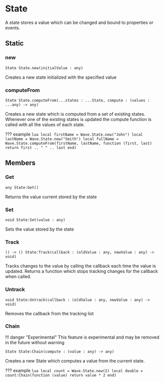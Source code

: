 # State

A state stores a value which can be changed and bound to properties or events.

## Static

### new

```
State State.new(initialValue : any)
```

Creates a new state initialized with the specified value

### computeFrom

```
State State.computeFrom(...states : ...State, compute : (values : ...any) -> any)
```

Creates a new state which is computed from a set of existing states. Whenever one of the existing states is updated the compute function is called with all the values of each state.

??? example
	```lua
	local firstName = Wave.State.new("John")
	local lastName = Wave.State.new("Smith")
	local fullName = Wave.State.computeFrom(firstName, lastName, function (first, last)
		return first .. " " .. last
	end)
	```

## Members

### Get

```
any State:Get()
```

Returns the value current stored by the state

### Set

```
void State:Set(value : any)
```

Sets the value stored by the state

### Track

```
() -> () State:Track(callback : (oldValue : any, newValue : any) -> void)
```

Tracks changes to the value by calling the callback each time the value is updated. Returns a function which stops tracking changes for the callback when called.

### Untrack

```
void State:Untrack(callback : (oldValue : any, newValue : any) -> void)
```

Removes the callback from the tracking list

### Chain

!!! danger "Experimental"
	This feature is experimental and may be removed in the future without warning

```
State State:Chain(compute : (value : any) -> any)
```

Creates a new State which computes a value from the current state.

??? example
	```lua
	local count = Wave.State.new(2)
	local double = count:Chain(function (value)
		return value * 2
	end)
	```